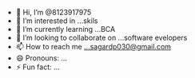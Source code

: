 - 👋 Hi, I’m @8123917975
- 👀 I’m interested in ...skils
- 🌱 I’m currently learning ...BCA
- 💞️ I’m looking to collaborate on ...software evelopers
- 📫 How to reach me ...sagardp030@gmail.com
- 😄 Pronouns: ...
- ⚡ Fun fact: ...

<!---
8123917975/8123917975 is a ✨ special ✨ repository because its `README.md` (this file) appears on your GitHub profile.
You can click the Preview link to take a look at your changes.
--->
